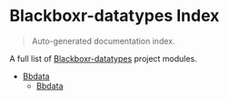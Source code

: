 # Blackboxr-datatypes Index

> Auto-generated documentation index.

A full list of [Blackboxr-datatypes](https://github.com/fieschkon/BlackBoxr-Datatypes) project modules.

- [Bbdata](BBData/index.md#bbdata)
    - [Bbdata](BBData/BBData.md#bbdata)
